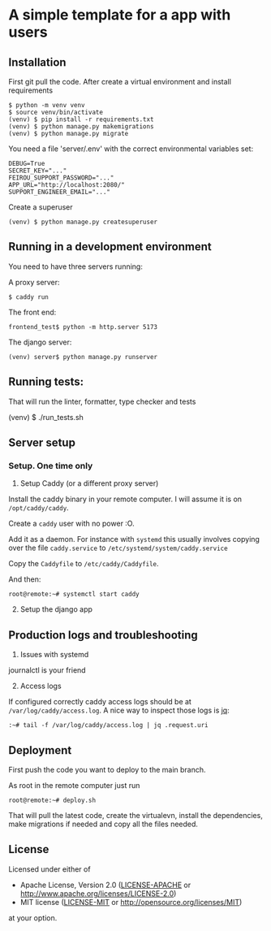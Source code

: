 # A simple template for a app with users

## Installation

First git pull the code. After create a virtual environment and install requirements

```
$ python -m venv venv
$ source venv/bin/activate
(venv) $ pip install -r requirements.txt
(venv) $ python manage.py makemigrations
(venv) $ python manage.py migrate
```

You need a file 'server/.env' with the correct environmental variables set:

```
DEBUG=True
SECRET_KEY="..."
FEIROU_SUPPORT_PASSWORD="..."
APP_URL="http://localhost:2080/"
SUPPORT_ENGINEER_EMAIL="..."
```

Create a superuser
```
(venv) $ python manage.py createsuperuser
```

## Running in a development environment


You need to have three servers running:

A proxy server:
```
$ caddy run
```

The front end:
```
frontend_test$ python -m http.server 5173
```

The django server:
```
(venv) server$ python manage.py runserver
```

## Running tests:

That will run the linter, formatter, type checker and tests

(venv) $ ./run_tests.sh

## Server setup

### Setup. One time only

1. Setup Caddy (or a different proxy server)

Install the caddy binary in your remote computer. I will assume it is on `/opt/caddy/caddy`.

Create a `caddy` user with no power :O.

Add it as a daemon. For instance with `systemd` this usually involves copying over the file `caddy.service` to `/etc/systemd/system/caddy.service`

Copy the `Caddyfile` to `/etc/caddy/Caddyfile`.

And then:
```
root@remote:~# systemctl start caddy
```

2. Setup the django app


## Production logs and troubleshooting

1. Issues with systemd

journalctl is your friend

2. Access logs

If configured correctly caddy access logs should be at `/var/log/caddy/access.log`. A nice way to inspect those logs is [jq](https://jqlang.github.io/jq/):

```
:~# tail -f /var/log/caddy/access.log | jq .request.uri
```

## Deployment

First push the code you want to deploy to the main branch.

As root in the remote computer just run
```
root@remote:~# deploy.sh
```

That will pull the latest code, create the virtualevn, install the dependencies, make migrations if needed and copy all the files needed.


## License

Licensed under either of

* Apache License, Version 2.0 ([LICENSE-APACHE](LICENSE-APACHE) or http://www.apache.org/licenses/LICENSE-2.0)
* MIT license ([LICENSE-MIT](LICENSE-MIT) or http://opensource.org/licenses/MIT)

at your option.
